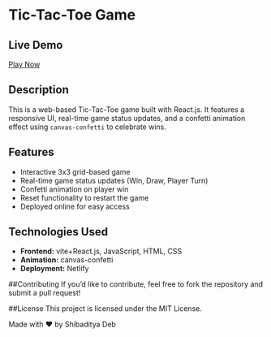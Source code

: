 # Tic-Tac-Toe Game

## Live Demo  
[Play Now](https://sunny-speculoos-e76c9a.netlify.app/)

## Description  
This is a web-based Tic-Tac-Toe game built with React.js. It features a responsive UI, real-time game status updates, and a confetti animation effect using `canvas-confetti` to celebrate wins.

## Features  
- Interactive 3x3 grid-based game  
- Real-time game status updates (Win, Draw, Player Turn)  
- Confetti animation on player win  
- Reset functionality to restart the game  
- Deployed online for easy access  

## Technologies Used  
- **Frontend:** vite+React.js, JavaScript, HTML, CSS  
- **Animation:** canvas-confetti  
- **Deployment:** Netlify
   
##Contributing
If you’d like to contribute, feel free to fork the repository and submit a pull request!

##License
This project is licensed under the MIT License.

Made with ❤️ by Shibaditya Deb
